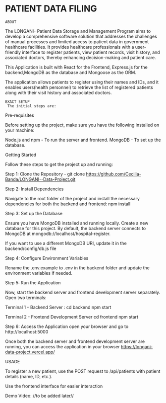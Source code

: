 # PATIENT DATA FILING
    ABOUT
The LONGANI- Patient Data Storage and Management Program aims to develop a comprehensive software solution that addresses the challenges of manual processes and limited access to patient data in government healthcare facilities. It provides healthcare professionals with a user-friendly interface to register patients, view patient records, visit history, and associated doctors, thereby enhancing decision-making and patient care.

This Application is built with React for the Frontend, Express.js for the backend,MongoDB as the database and Mongoose as the ORM. 

The application allows patients to register using their names and IDs, and it enables users(health personnel) to retrieve the list of registered patients along with their visit history and associated doctors.

    EXACT SETUP
     The initial steps are: 

Pre-requisites

Before setting up the project, make sure you have the following installed on your machine:

Node.js and npm - To run the server and frontend.
MongoDB - To set up the database.


Getting Started

Follow these steps to get the project up and running:

Step 1: Clone the Repository - git clone https://github.com/Cecilia-Banda/LONGANI--Data-Project.git

Step 2: Install Dependencies

Navigate to the root folder of the project and install the necessary dependencies for both the backend and frontend:
    npm install 

Step 3: Set up the Database

Ensure you have MongoDB installed and running locally. Create a new database for this project. By default, the backend server connects to MongoDB at mongodb://localhost/hospital-register.

 If you want to use a different MongoDB URI, update it in the backend/config/db.js file

Step 4: Configure Environment Variables

Rename the .env.example to .env in the backend folder and update the environment variables if needed.

Step 5: Run the Application

Now, start the backend server and frontend development server separately. 
Open two terminals:

Terminal 1 - Backend Server :
cd backend
npm start

Terminal 2 - Frontend Development Server
cd frontend
npm start

Step 6: Access the Application
open your browser and go to http://localhost:5000

Once both the backend server and frontend development server are running, you can access the application in your browser https://longani-data-project.vercel.app/

USAGE

To register a new patient, use the POST request to /api/patients with patient details (name, ID, etc.).

Use the frontend interface for easier interaction

Demo Video: //to be added later//
